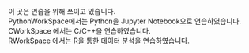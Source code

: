 이 곳은 연습을 위해 쓰이고 있습니다. \
PythonWorkSpace에서는 Python을 Jupyter Notebook으로 연습하였습니다.\
CWorkSpace 에서는 C/C++을 연습하였습니다.\
RWorkSpace 에서는 R을 통한 데이터 분석을 연습하였습니다.
